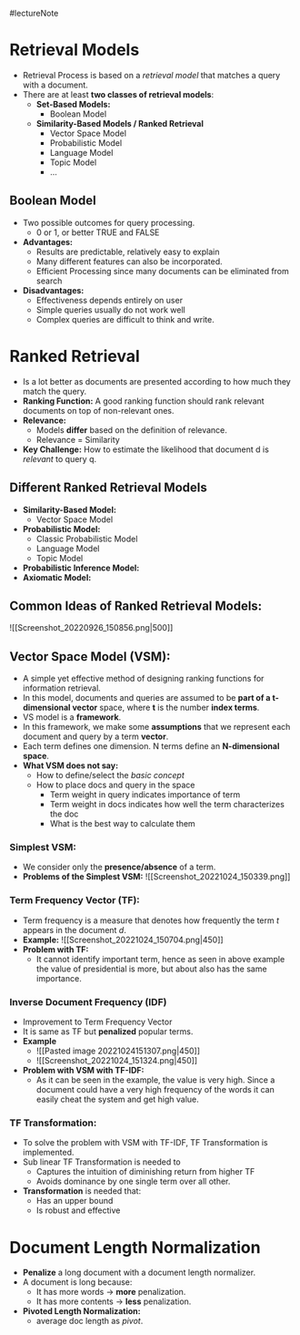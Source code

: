 #lectureNote
# Retrieval Models
- Retrieval Process is based on a *retrieval model* that matches a query with a document.
- There are at least **two classes of retrieval models**:
	- **Set-Based Models:**
		- Boolean Model
	- **Similarity-Based Models / Ranked Retrieval**
		- Vector Space Model
		- Probabilistic Model
		- Language Model
		- Topic Model
		- ...

## Boolean Model
- Two possible outcomes for query processing.
	- 0 or 1, or better TRUE and FALSE
- **Advantages:**
	- Results are predictable, relatively easy to explain
	- Many different features can also be incorporated.
	- Efficient Processing since many documents can be eliminated from search
- **Disadvantages:**
	- Effectiveness depends entirely on user
	- Simple queries usually do not work well
	- Complex queries are difficult to think and write.

# Ranked Retrieval
- Is a lot better as documents are presented according to how much they match the query.
- **Ranking Function:** A good ranking function should rank relevant documents on top of non-relevant ones.
- **Relevance:**
	- Models **differ** based on the definition of relevance.
	- Relevance = Similarity
- **Key Challenge:** How to estimate the likelihood that document d is *relevant* to query q.

## Different Ranked Retrieval Models
- **Similarity-Based Model:**
	- Vector Space Model
- **Probabilistic Model:**
	- Classic Probabilistic Model
	- Language Model
	- Topic Model
- **Probabilistic Inference Model:**
- **Axiomatic Model:**
## Common Ideas of Ranked Retrieval Models:
![[Screenshot_20220926_150856.png|500]]


## Vector Space Model (VSM):
- A simple yet effective method of designing ranking functions for information retrieval.
- In this model, documents and queries are assumed to be **part of a t-dimensional vector** space, where **t** is the number **index terms**.
- VS model is a **framework**.
- In this framework, we make some **assumptions** that we represent each document and query by a term **vector**.
- Each term defines one dimension. N terms define an **N-dimensional space**.
- **What VSM does not say:**
	- How to define/select the *basic concept*
	- How to place docs and query in the space
		- Term weight in query indicates importance of term
		- Term weight in docs indicates how well the term characterizes the doc
		- What is the best way to calculate them

### Simplest VSM:
- We consider only the **presence/absence** of a term.
- **Problems of the Simplest VSM:**
	![[Screenshot_20221024_150339.png]]
### Term Frequency Vector (TF):
- Term frequency is a measure that denotes how frequently the term *t* appears in the document *d*.
- **Example:**
		![[Screenshot_20221024_150704.png|450]]
- **Problem with TF:**
	- It cannot identify important term, hence as seen in above example the value of presidential is more, but about also has the same importance.
### Inverse Document Frequency (IDF)
- Improvement to Term Frequency Vector
- It is same as TF but **penalized** popular terms.
- **Example**
	- ![[Pasted image 20221024151307.png|450]]
	- ![[Screenshot_20221024_151324.png|450]]
- **Problem with VSM with TF-IDF:**
	- As it can be seen in the example, the value is very high. Since a document could have a very high frequency of the words it can easily cheat the system and get high value.

### TF Transformation:
- To solve the problem with VSM with TF-IDF, TF Transformation is implemented.
- Sub linear TF Transformation is needed to
	- Captures the intuition of diminishing return from higher TF
	- Avoids dominance by one single term over all other.
- **Transformation** is needed that:
	- Has an upper bound
	- Is robust and effective
# Document Length Normalization
- **Penalize** a long document with a document length normalizer.
- A document is long because:
	- It has more words -> **more** penalization.
	- It has more contents -> **less** penalization.
- **Pivoted Length Normalization:**
	- average doc length as *pivot*.
